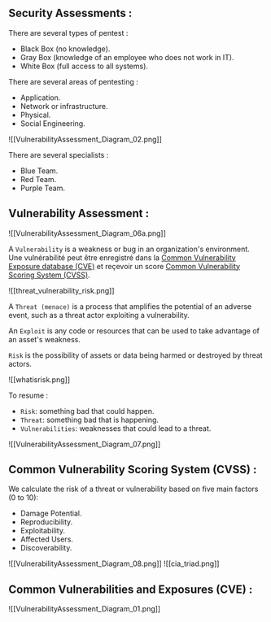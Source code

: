 ## Security Assessments : 

There are several types of pentest : 
- Black Box (no knowledge).
- Gray Box (knowledge of an employee who does not work in IT).
- White Box (full access to all systems).

There are several areas of pentesting :
- Application.
- Network or infrastructure.
- Physical.
- Social Engineering.

![[VulnerabilityAssessment_Diagram_02.png]]

There are several specialists :
- Blue Team.
- Red Team.
- Purple Team.

## Vulnerability Assessment : 

![[VulnerabilityAssessment_Diagram_06a.png]]

A `Vulnerability` is a weakness or bug in an organization's environment. Une vulnérabilité peut être enregistré dans la [Common Vulnerability Exposure database (CVE)](https://cve.mitre.org/) et reçevoir un score [Common Vulnerability Scoring System (CVSS)](https://nvd.nist.gov/vuln-metrics/cvss/v3-calculator).

![[threat_vulnerability_risk.png]]

A `Threat (menace)` is a process that amplifies the potential of an adverse event, such as a threat actor exploiting a vulnerability.

An `Exploit` is any code or resources that can be used to take advantage of an asset's weakness.

`Risk` is the possibility of assets or data being harmed or destroyed by threat actors.

![[whatisrisk.png]]

To resume : 
- `Risk`: something bad that could happen.
- `Threat`: something bad that is happening.
- `Vulnerabilities`: weaknesses that could lead to a threat.

![[VulnerabilityAssessment_Diagram_07.png]]

## Common Vulnerability Scoring System (CVSS) : 

We calculate the risk of a threat or vulnerability based on five main factors (0 to 10):
- Damage Potential.
- Reproducibility.
- Exploitability.
- Affected Users.
- Discoverability.

![[VulnerabilityAssessment_Diagram_08.png]]
![[cia_triad.png]]
 
## Common Vulnerabilities and Exposures (CVE) : 

![[VulnerabilityAssessment_Diagram_01.png]]